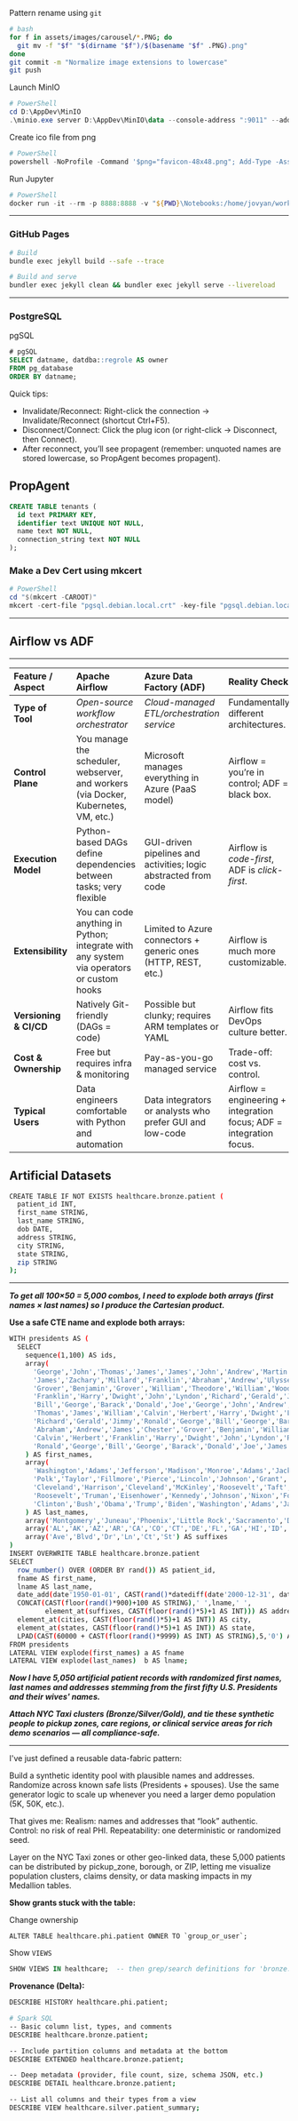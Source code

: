 
Pattern rename using `git`
```bash
# bash
for f in assets/images/carousel/*.PNG; do
  git mv -f "$f" "$(dirname "$f")/$(basename "$f" .PNG).png"
done
git commit -m "Normalize image extensions to lowercase"
git push
```

Launch MinIO
```powershell
# PowerShell
cd D:\AppDev\MinIO
.\minio.exe server D:\AppDev\MinIO\data --console-address ":9011" --address ":9010"
```

Create ico file from png
```powershell
# PowerShell
powershell -NoProfile -Command '$png="favicon-48x48.png"; Add-Type -AssemblyName System.Drawing; $bmp=[System.Drawing.Bitmap]::new($png); $ico=[System.Drawing.Icon]::FromHandle($bmp.GetHicon()); $fs=[IO.File]::Create("favicon.ico"); $ico.Save($fs); $fs.Close(); $bmp.Dispose()'
```

Run Jupyter 
```powershell
# PowerShell 
docker run -it --rm -p 8888:8888 -v "${PWD}\Notebooks:/home/jovyan/work" jupyter/minimal-notebook:latest
```

---

### GitHub Pages 
```bash
# Build
bundle exec jekyll build --safe --trace
```

```bash
# Build and serve
bundler exec jekyll clean && bundler exec jekyll serve --livereload
```

---

### PostgreSQL

pgSQL
```sql
# pgSQL
SELECT datname, datdba::regrole AS owner
FROM pg_database
ORDER BY datname;
```

Quick tips:
 - Invalidate/Reconnect: Right-click the connection → Invalidate/Reconnect (shortcut Ctrl+F5).  
 - Disconnect/Connect: Click the plug icon (or right-click → Disconnect, then Connect).  
 - After reconnect, you’ll see propagent (remember: unquoted names are stored lowercase, so PropAgent becomes propagent).  

## PropAgent
```sql
CREATE TABLE tenants (
  id text PRIMARY KEY,
  identifier text UNIQUE NOT NULL,
  name text NOT NULL,
  connection_string text NOT NULL
);
```
### Make a Dev Cert using mkcert 
```powershell
# PowerShell
cd "$(mkcert -CAROOT)"
mkcert -cert-file "pgsql.debian.local.crt" -key-file "pgsql.debian.local.key" pgsql.debian.local
```

---

## Airflow vs ADF  

---

| **Feature / Aspect** | **Apache Airflow** | **Azure Data Factory (ADF)** | **Reality Check** |
|:--|:--|:--|:--|
| **Type of Tool** | *Open-source workflow orchestrator* | *Cloud-managed ETL/orchestration service* | Fundamentally different architectures. |
| **Control Plane** | You manage the scheduler, webserver, and workers (via Docker, Kubernetes, VM, etc.) | Microsoft manages everything in Azure (PaaS model) | Airflow = you’re in control; ADF = black box. |
| **Execution Model** | Python-based DAGs define dependencies between tasks; very flexible | GUI-driven pipelines and activities; logic abstracted from code | Airflow is *code-first*, ADF is *click-first*. |
| **Extensibility** | You can code anything in Python; integrate with any system via operators or custom hooks | Limited to Azure connectors + generic ones (HTTP, REST, etc.) | Airflow is much more customizable. |
| **Versioning & CI/CD** | Natively Git-friendly (DAGs = code) | Possible but clunky; requires ARM templates or YAML | Airflow fits DevOps culture better. |
| **Cost & Ownership** | Free but requires infra & monitoring | Pay-as-you-go managed service | Trade-off: cost vs. control. |
| **Typical Users** | Data engineers comfortable with Python and automation | Data integrators or analysts who prefer GUI and low-code | Airflow = engineering + integration focus; ADF = integration focus. |


## Artificial Datasets 

```bash
CREATE TABLE IF NOT EXISTS healthcare.bronze.patient (
  patient_id INT,
  first_name STRING,
  last_name STRING,
  dob DATE,
  address STRING,
  city STRING,
  state STRING,
  zip STRING
);
```

---

***To get all 100×50 = 5,000 combos, I need to explode both arrays (first names × last names) so I produce the Cartesian product.***  

**Use a safe CTE name and explode both arrays:**  

```bash
WITH presidents AS (
  SELECT
    sequence(1,100) AS ids,
    array(
      'George','John','Thomas','James','James','John','Andrew','Martin','William','John',
      'James','Zachary','Millard','Franklin','Abraham','Andrew','Ulysses','Rutherford','James','Chester',
      'Grover','Benjamin','Grover','William','Theodore','William','Woodrow','Warren','Calvin','Herbert',
      'Franklin','Harry','Dwight','John','Lyndon','Richard','Gerald','Jimmy','Ronald','George',
      'Bill','George','Barack','Donald','Joe','George','John','Andrew','Lyndon','Franklin',
      'Thomas','James','William','Calvin','Herbert','Harry','Dwight','Lyndon','Ronald','Joe',
      'Richard','Gerald','Jimmy','Ronald','George','Bill','George','Barack','Donald','Joe',
      'Abraham','Andrew','James','Chester','Grover','Benjamin','William','Theodore','Woodrow','Warren',
      'Calvin','Herbert','Franklin','Harry','Dwight','John','Lyndon','Richard','Gerald','Jimmy',
      'Ronald','George','Bill','George','Barack','Donald','Joe','James','Andrew','Thomas','John'
    ) AS first_names,
    array(
      'Washington','Adams','Jefferson','Madison','Monroe','Adams','Jackson','VanBuren','Harrison','Tyler',
      'Polk','Taylor','Fillmore','Pierce','Lincoln','Johnson','Grant','Hayes','Garfield','Arthur',
      'Cleveland','Harrison','Cleveland','McKinley','Roosevelt','Taft','Wilson','Harding','Coolidge','Hoover',
      'Roosevelt','Truman','Eisenhower','Kennedy','Johnson','Nixon','Ford','Carter','Reagan','Bush',
      'Clinton','Bush','Obama','Trump','Biden','Washington','Adams','Jackson','Johnson','Roosevelt'
    ) AS last_names,
    array('Montgomery','Juneau','Phoenix','Little Rock','Sacramento','Denver','Hartford','Dover','Tallahassee','Atlanta','Honolulu','Boise','Springfield','Indianapolis','Des Moines','Topeka','Frankfort','Baton Rouge','Augusta','Annapolis','Boston','Lansing','Saint Paul','Jackson','Jefferson City','Helena','Lincoln','Carson City','Concord','Trenton','Santa Fe','Albany','Raleigh','Bismarck','Columbus','Oklahoma City','Salem','Harrisburg','Providence','Columbia','Pierre','Nashville','Austin','Salt Lake City','Montpelier','Richmond','Olympia','Charleston','Madison','Cheyenne') AS cities,
    array('AL','AK','AZ','AR','CA','CO','CT','DE','FL','GA','HI','ID','IL','IN','IA','KS','KY','LA','ME','MD','MA','MI','MN','MS','MO','MT','NE','NV','NH','NJ','NM','NY','NC','ND','OH','OK','OR','PA','RI','SC','SD','TN','TX','UT','VT','VA','WA','WV','WI','WY') AS states,
    array('Ave','Blvd','Dr','Ln','Ct','St') AS suffixes
)
INSERT OVERWRITE TABLE healthcare.bronze.patient
SELECT
  row_number() OVER (ORDER BY rand()) AS patient_id,
  fname AS first_name,
  lname AS last_name,
  date_add(date'1950-01-01', CAST(rand()*datediff(date'2000-12-31', date'1950-01-01') AS INT)) AS dob,
  CONCAT(CAST(floor(rand()*900)+100 AS STRING),' ',lname,' ',
         element_at(suffixes, CAST(floor(rand()*5)+1 AS INT))) AS address,
  element_at(cities, CAST(floor(rand()*5)+1 AS INT)) AS city,
  element_at(states, CAST(floor(rand()*5)+1 AS INT)) AS state,
  LPAD(CAST(60000 + CAST(floor(rand()*9999) AS INT) AS STRING),5,'0') AS zip
FROM presidents
LATERAL VIEW explode(first_names) a AS fname
LATERAL VIEW explode(last_names)  b AS lname;
```

***Now I have 5,050 artificial patient records with randomized first names, last names and addresses stemming from the first fifty U.S. Presidents and their wives' names.***

***Attach NYC Taxi clusters (Bronze/Silver/Gold), and tie these synthetic people to pickup zones, care regions, or clinical service areas for rich demo scenarios — all compliance-safe.***

---

I've just defined a reusable data-fabric pattern:

Build a synthetic identity pool with plausible names and addresses.
Randomize across known safe lists (Presidents + spouses).
Use the same generator logic to scale up whenever you need a larger demo population (5K, 50K, etc.).

That gives me:
Realism: names and addresses that “look” authentic.
Control: no risk of real PHI.
Repeatability: one deterministic or randomized seed.

Layer on the NYC Taxi zones or other geo-linked data, these 5,000 patients can be distributed by pickup_zone, borough, or ZIP, letting me visualize population clusters, claims density, or data masking impacts in my Medallion tables.



**Show grants stuck with the table:**  

Change ownership
```
ALTER TABLE healthcare.phi.patient OWNER TO `group_or_user`;
```

Show `VIEWS`
```sql
SHOW VIEWS IN healthcare;  -- then grep/search definitions for 'bronze.patient'
```

**Provenance (Delta):**
```sql
DESCRIBE HISTORY healthcare.phi.patient;
```


```bash
# Spark SQL
-- Basic column list, types, and comments
DESCRIBE healthcare.bronze.patient;

-- Include partition columns and metadata at the bottom
DESCRIBE EXTENDED healthcare.bronze.patient;

-- Deep metadata (provider, file count, size, schema JSON, etc.)
DESCRIBE DETAIL healthcare.bronze.patient;

-- List all columns and their types from a view
DESCRIBE VIEW healthcare.silver.patient_summary;
```


